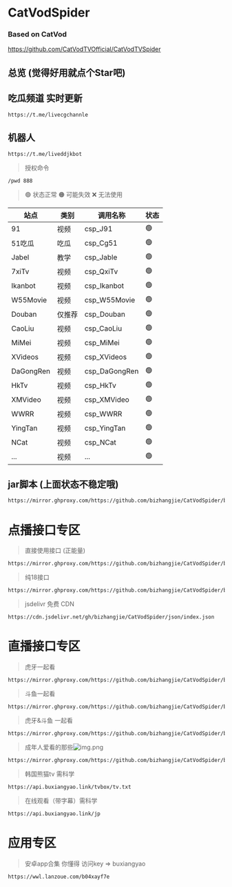 # CatVodSpider
### Based on CatVod
https://github.com/CatVodTVOfficial/CatVodTVSpider

## 总览 (觉得好用就点个Star吧)

## 吃瓜频道 实时更新
```shell
https://t.me/livecgchannle
```

## 机器人
```shell
https://t.me/liveddjkbot
```
> 授权命令
```shell
/pwd 888
```

> 🟢 状态正常
> 🟠 可能失效
> ❌ 无法使用

| **站点**   | **类别** | **调用名称**      | **状态** |
|----------|--------|---------------| -------- |
| 91       | 视频     | csp_J91       | 🟢       |
| 51吃瓜     | 吃瓜     | csp_Cg51      | 🟢       |
| Jabel    | 教学     | csp_Jable     | 🟢       |
| 7xiTv    | 视频     | csp_QxiTv     | 🟢       |
| Ikanbot  | 视频     | csp_Ikanbot   | 🟢       |
| W55Movie | 视频     | csp_W55Movie  | 🟢       |
| Douban   | 仅推荐    | csp_Douban    | 🟢       |
| CaoLiu   | 视频     | csp_CaoLiu    | 🟢       |
| MiMei    | 视频     | csp_MiMei     | 🟢       |
| XVideos  | 视频     | csp_XVideos   | 🟢       |
| DaGongRen | 视频     | csp_DaGongRen | 🟢       |
| HkTv     | 视频     | csp_HkTv      | 🟢       |
| XMVideo  | 视频     | csp_XMVideo   | 🟢       |
| WWRR     | 视频     | csp_WWRR      | 🟢       |
| YingTan  | 视频     | csp_YingTan   | 🟢       |
| NCat     | 视频     | csp_NCat      | 🟢       |
| ...      | 视频     | ...           | 🟢       |


## jar脚本 (上面状态不稳定哦)
```shell
https://mirror.ghproxy.com/https://github.com/bizhangjie/CatVodSpider/blob/main/jar/custom_spider.jar
```

# 点播接口专区

> 直接使用接口 (正能量)
```shell
https://mirror.ghproxy.com/https://github.com/bizhangjie/CatVodSpider/blob/main/json/index.json
```

> 纯18接口
```shell
https://mirror.ghproxy.com/https://github.com/bizhangjie/CatVodSpider/blob/main/json/index18.json
```

> jsdelivr 免费 CDN
```shell
https://cdn.jsdelivr.net/gh/bizhangjie/CatVodSpider/json/index.json
```

# 直播接口专区

> 虎牙一起看
```shell
https://mirror.ghproxy.com/https://github.com/bizhangjie/CatVodSpider/blob/main/json/hy.txt
```

> 斗鱼一起看
```shell
https://mirror.ghproxy.com/https://github.com/bizhangjie/CatVodSpider/blob/main/json/dy.txt
```

> 虎牙&斗鱼 一起看
```shell
https://mirror.ghproxy.com/https://github.com/bizhangjie/CatVodSpider/blob/main/json/zbyqk.txt
```

> 成年人爱看的那些![img.png](img.png)
```shell
https://mirror.ghproxy.com/https://github.com/bizhangjie/CatVodSpider/blob/main/json/sjdy.txt
```

> 韩国熊猫tv 需科学
```shell
https://api.buxiangyao.link/tvbox/tv.txt
```

> 在线观看（带字幕）需科学
```shell
https://api.buxiangyao.link/jp
```

# 应用专区

> 安卓app合集 你懂得 访问key => buxiangyao
```shell
https://wwl.lanzoue.com/b04xayf7e
```
